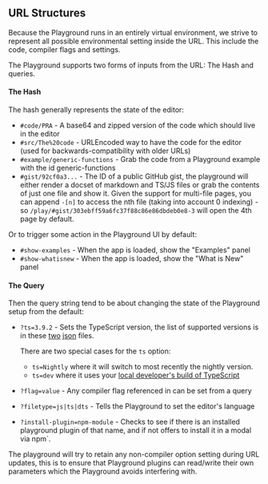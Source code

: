 ## URL Structures

Because the Playground runs in an entirely virtual environment, we strive to represent all possible environmental setting inside the URL. This include the code, compiler flags and settings.

The Playground supports two forms of inputs from the URL: The Hash and queries.

#### The Hash

The hash generally represents the state of the editor:

- `#code/PRA` - A base64 and zipped version of the code which should live in the editor
- `#src/The%20code` - URLEncoded way to have the code for the editor (used for backwards-compatibility with older URLs)
- `#example/generic-functions` - Grab the code from a Playground example with the id generic-functions
- `#gist/92cf0a3...` - The ID of a public GitHub gist, the playground will either render a docset of markdown and TS/JS files or grab the contents of just one file and show it. Given the support for multi-file pages, you can append `-[n]` to access the nth file (taking into account 0 indexing) - so `/play/#gist/303ebff59a6fc37f88c86e86dbdeb0e8-3` will open the 4th page by default.

Or to trigger some action in the Playground UI by default:

- `#show-examples` - When the app is loaded, show the "Examples" panel
- `#show-whatisnew` - When the app is loaded, show the "What is New" panel

#### The Query

Then the query string tend to be about changing the state of the Playground setup from the default:

- `?ts=3.9.2` - Sets the TypeScript version, the list of supported versions is in these [two](https://typescript.azureedge.net/indexes/pre-releases.json) [json](https://typescript.azureedge.net/indexes/releases.json) files.

  There are two special cases for the `ts` option:

  - `ts=Nightly` where it will switch to most recently the nightly version.
  - `ts=dev` where it uses your [local developer's build of TypeScript](https://github.com/microsoft/TypeScript/blob/main/scripts/createPlaygroundBuild.js)

- `?flag=value` - Any compiler flag referenced in can be set from a query
- `?filetype=js|ts|dts` - Tells the Playground to set the editor's language
- `?install-plugin=npm-module` - Checks to see if there is an installed playground plugin of that name, and if not offers to install it in a modal via npm`.

The playground will try to retain any non-compiler option setting during URL updates, this is to ensure that Playground plugins can read/write their own parameters which the Playground avoids interfering with.
